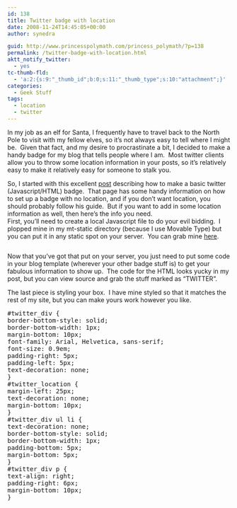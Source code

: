 ```yaml
---
id: 138
title: Twitter badge with location
date: 2008-11-24T14:45:05+00:00
author: synedra

guid: http://www.princesspolymath.com/princess_polymath/?p=138
permalink: /twitter-badge-with-location.html
aktt_notify_twitter:
  - yes
tc-thumb-fld:
  - 'a:2:{s:9:"_thumb_id";b:0;s:11:"_thumb_type";s:10:"attachment";}'
categories:
  - Geek Stuff
tags:
  - location
  - twitter
---
```

In my job as an elf for Santa, I frequently have to travel back to the North Pole to visit with my fellow elves, so it&#8217;s not always easy to tell where I might be.  Given that fact, and my desire to procrastinate a bit, I decided to make a handy badge for my blog that tells people where I am.  Most twitter clients allow you to throw some location information in your posts, so it&#8217;s relatively easy to make it relatively easy for someone to stalk you. 

<div>
</div>

<div>
  So, I started with this excellent <a href="http://blog.pinkandyellow.com/css/create-a-twitter-box-in-your-sidebar-20081106/">post</a> describing how to make a basic twitter (Javascript/HTML) badge.  That page has some handy information on how to set up a badge with no location, and if you don&#8217;t want location, you should probably follow his guide.  But if you want to add in some location information as well, then here&#8217;s the info you need.
</div>

<div>
</div>

<div>
  First, you&#8217;ll need to create a local Javascript file to do your evil bidding.  I plopped mine in my mt-static directory (because I use Movable Type) but you can put it in any static spot on your server.  You can grab mine <a href="http://www.princesspolymath.com/mt-static/test.js">here</a>.
</div>

<pre></pre>

Now that you&#8217;ve got that put on your server, you just need to put some code in your blog template (wherever your other badge stuff is) to get your fabulous information to show up.  The code for the HTML looks yucky in my post, but you can view source and grab the stuff marked as &#8220;TWITTER&#8221;.

<div>
</div>

<div>
  The last piece is styling your box.  I have mine styled so that it matches the rest of my site, but you can make yours work however you like.
</div>

<div>
</div>

<pre>#twitter_div {
border-bottom-style: solid;
border-bottom-width: 1px;
margin-bottom: 10px;
font-family: Arial, Helvetica, sans-serif;
font-size: 0.9em;
padding-right: 5px;
padding-left: 5px;
text-decoration: none;
}
#twitter_location {
margin-left: 25px;
text-decoration: none;
margin-bottom: 10px;
}
#twitter_div ul li {
text-decoration: none;
border-bottom-style: solid;
border-bottom-width: 1px;
padding-bottom: 5px;
margin-bottom: 5px;
}
#twitter_div p {
text-align: right;
padding-right: 6px;
margin-bottom: 10px;
}
</pre>